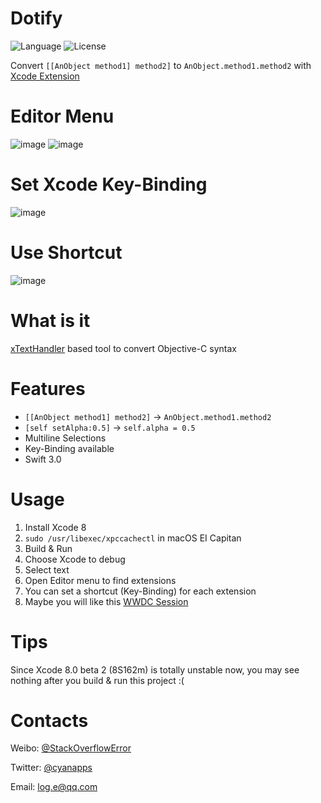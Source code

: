 # Dotify
![Language](https://img.shields.io/badge/language-Swift%203.0-orange.svg)
![License](https://img.shields.io/badge/license-MIT-blue.svg)

Convert `[[AnObject method1] method2]` to `AnObject.method1.method2` with [Xcode Extension](https://developer.apple.com/videos/play/wwdc2016/414/)

# Editor Menu
![image](https://raw.githubusercontent.com/cyanzhong/Dotify/master/GIFs/menu.gif)
![image](https://raw.githubusercontent.com/cyanzhong/Dotify/master/GIFs/setter.gif)

# Set Xcode Key-Binding
![image](https://raw.githubusercontent.com/cyanzhong/Dotify/master/GIFs/key-binding.gif)

# Use Shortcut
![image](https://raw.githubusercontent.com/cyanzhong/Dotify/master/GIFs/shortcut.gif)

# What is it
[xTextHandler](https://github.com/cyanzhong/xTextHandler) based tool to convert Objective-C syntax

# Features
- `[[AnObject method1] method2]` -> `AnObject.method1.method2`
- `[self setAlpha:0.5]` -> `self.alpha = 0.5`
- Multiline Selections
- Key-Binding available
- Swift 3.0

# Usage
1. Install Xcode 8
2. `sudo /usr/libexec/xpccachectl` in macOS EI Capitan
3. Build & Run
4. Choose Xcode to debug
5. Select text
6. Open Editor menu to find extensions
7. You can set a shortcut (Key-Binding) for each extension
8. Maybe you will like this [WWDC Session](https://developer.apple.com/videos/play/wwdc2016/414/)

# Tips
Since Xcode 8.0 beta 2 (8S162m) is totally unstable now, you may see nothing after you build & run this project :(

# Contacts
Weibo: [@StackOverflowError](http://weibo.com/0x00eeee/)

Twitter: [@cyanapps](https://twitter.com/cyanapps)

Email: [log.e@qq.com](mailto:log.e@qq.com)
